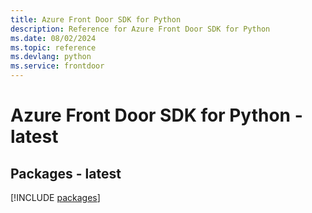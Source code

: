 ```yaml
---
title: Azure Front Door SDK for Python
description: Reference for Azure Front Door SDK for Python
ms.date: 08/02/2024
ms.topic: reference
ms.devlang: python
ms.service: frontdoor
---
```

# Azure Front Door SDK for Python - latest
## Packages - latest
[!INCLUDE [packages](front-door-index.md)]